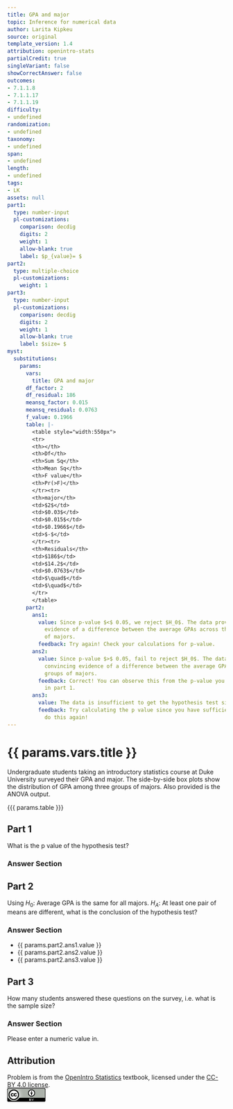 ```yaml
---
title: GPA and major
topic: Inference for numerical data
author: Larita Kipkeu
source: original
template_version: 1.4
attribution: openintro-stats
partialCredit: true
singleVariant: false
showCorrectAnswer: false
outcomes:
- 7.1.1.8
- 7.1.1.17
- 7.1.1.19
difficulty:
- undefined
randomization:
- undefined
taxonomy:
- undefined
span:
- undefined
length:
- undefined
tags:
- LK
assets: null
part1:
  type: number-input
  pl-customizations:
    comparison: decdig
    digits: 2
    weight: 1
    allow-blank: true
    label: $p_{value}= $
part2:
  type: multiple-choice
  pl-customizations:
    weight: 1
part3:
  type: number-input
  pl-customizations:
    comparison: decdig
    digits: 2
    weight: 1
    allow-blank: true
    label: $size= $
myst:
  substitutions:
    params:
      vars:
        title: GPA and major
      df_factor: 2
      df_residual: 186
      meansq_factor: 0.015
      meansq_residual: 0.0763
      f_value: 0.1966
      table: |-
        <table style="width:550px">
        <tr>
        <th></th>
        <th>Df</th>
        <th>Sum Sq</th>
        <th>Mean Sq</th>
        <th>F value</th>
        <th>Pr(>F)</th>
        </tr><tr>
        <th>major</th>
        <td>$2$</td>
        <td>$0.03$</td>
        <td>$0.015$</td>
        <td>$0.1966$</td>
        <td>$-$</td>
        </tr><tr>
        <th>Residuals</th>
        <td>$186$</td>
        <td>$14.2$</td>
        <td>$0.0763$</td>
        <td>$\quad$</td>
        <td>$\quad$</td>
        </tr>
        </table>
      part2:
        ans1:
          value: Since p-value $<$ 0.05, we reject $H_0$. The data provides convincing
            evidence of a difference between the average GPAs across three groups
            of majors.
          feedback: Try again! Check your calculations for p-value.
        ans2:
          value: Since p-value $>$ 0.05, fail to reject $H_0$. The data do not provide
            convincing evidence of a difference between the average GPAs across three
            groups of majors.
          feedback: Correct! You can observe this from the p-value you calculated
            in part 1.
        ans3:
          value: The data is insufficient to get the hypothesis test significance.
          feedback: Try calculating the p value since you have sufficient data to
            do this again!
---
```

# {{ params.vars.title }}
Undergraduate students taking an introductory statistics course at Duke University surveyed their GPA and major. The side-by-side box plots show the distribution of GPA among three groups of majors. Also provided is the ANOVA output.

<pl-figure file-name="figure 1.png" type="dynamic" width="450px"></pl-figure>

{{{ params.table }}}

## Part 1

What is the p value of the hypothesis test?

### Answer Section

## Part 2

Using $H_0$: Average GPA is the same for all majors. $H_A$: At least one pair of means are different, what is the conclusion of the hypothesis test?

### Answer Section

- {{ params.part2.ans1.value }}
- {{ params.part2.ans2.value }}
- {{ params.part2.ans3.value }}

## Part 3

How many students answered these questions on the survey, i.e. what is the sample size?

### Answer Section

Please enter a numeric value in.

## Attribution

Problem is from the [OpenIntro Statistics](https://openintro.org/book/os/) textbook, licensed under the [CC-BY 4.0 license](https://creativecommons.org/licenses/by/4.0/).<br>![Image representing the Creative Commons 4.0 BY license.](https://raw.githubusercontent.com/firasm/bits/master/by.png)